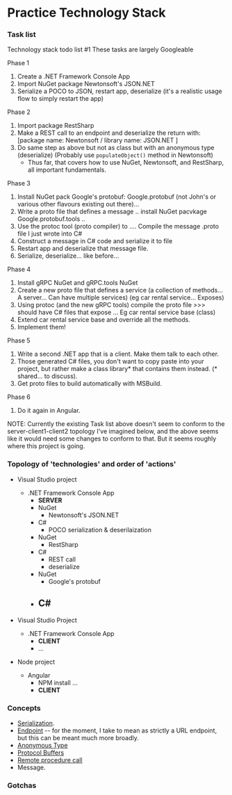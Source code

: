 # Practice Technology Stack


### Task list

Technology stack todo list #1 
These tasks are largely Googleable

Phase 1
1. Create a .NET Framework Console App
1. Import NuGet package Newtonsoft's JSON.NET
1. Serialize a POCO to JSON, restart app, deserialize (it's a realistic usage flow to simply restart the app)

Phase 2
1. Import package RestSharp
1. Make a REST call to an endpoint and deserialize the return with: [package name: Newtonsoft / library name: JSON.NET ] 
1. Do same step as above but not as class but with an anonymous type (deserialize) (Probably use `populateObject()` method in Newtonsoft) 
	* Thus far, that covers how to use NuGet, Newtonsoft, and RestSharp, all important fundamentals.

Phase 3
1. Install NuGet pack Google's protobuf: Google.protobuf (not John's or various other flavours existing out there)...
1. Write a proto file that defines a message .. install NuGet pacvkage Google.protobuf.tools ..
1. Use the protoc tool (proto compiler) to .... Compile the message .proto file I just wrote into C#  
1. Construct a message in C# code and serialize it to file
1. Restart app and deserialize that message file.
1. Serialize, deserialize... like before...

Phase 4
1. Install gRPC NuGet and gRPC.tools NuGet
1. Create a new proto file that defines a service (a collection of methods... A server... Can have multiple services) (eg car rental service... Exposes)
1. Using protoc (and the new gRPC tools) compile the proto file >>> should have C# files that expose ... Eg car rental service base (class)
1. Extend car rental service base and override all the methods.
1. Implement them!

Phase 5
1. Write a second .NET app that is a client. Make them talk to each other.
1. Those generated C# files, you don't want to copy paste into your project, but rather make a class library* that contains them instead. (* shared... to discuss).
1. Get proto files to build automatically with MSBuild.

Phase 6
1. Do it again in Angular.

NOTE: Currently the existing Task list above doesn't seem to conform to the server-client1-client2 topology I've imagined below, and the above seems like it would need some changes to conform to that. But it seems roughly where this project is going.


### Topology of 'technologies' and order of 'actions'
- Visual Studio project 
	- .NET Framework Console App 
		* **SERVER**
		- NuGet
			- Newtonsoft's JSON.NET
		- C# 
			- POCO serialization & deserilaization 
		- NuGet
			- RestSharp
		- C#
			- REST call 
			- deserialize 
		- NuGet 
			- Google's protobuf
		- C#
			- 

- Visual Studio Project
	- .NET Framework Console App
		* **CLIENT**
		- ...

- Node project 
	- Angular
		- NPM install ... 
		* **CLIENT**





### Concepts

- [Serialization](https://en.wikipedia.org/wiki/Serialization).
- [Endpoint](https://stackoverflow.com/questions/9807382/what-is-a-web-service-endpoint) -- for the moment, I take to mean as strictly a URL endpoint, but this can be meant much more broadly.
- [Anonymous Type](https://en.wikipedia.org/wiki/Anonymous_type) 
- [Protocol Buffers](https://en.wikipedia.org/wiki/Protocol_Buffers)
- [Remote procedure call](https://en.wikipedia.org/wiki/Remote_procedure_call)
- Message.

### Gotchas

